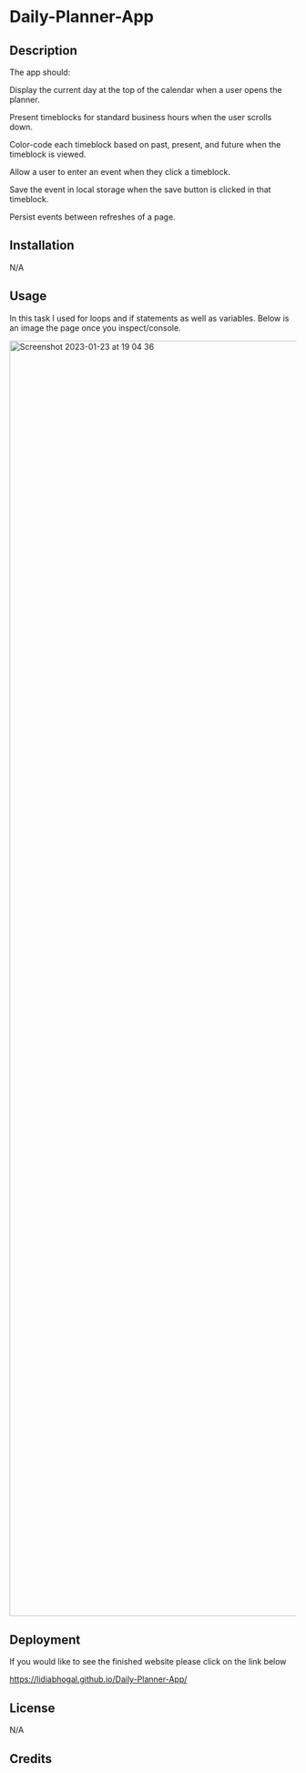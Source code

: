# Daily-Planner-App

## Description

The app should:

Display the current day at the top of the calendar when a user opens the planner.

Present timeblocks for standard business hours when the user scrolls down.

Color-code each timeblock based on past, present, and future when the timeblock is viewed.

Allow a user to enter an event when they click a timeblock.

Save the event in local storage when the save button is clicked in that timeblock.

Persist events between refreshes of a page.

## Installation

N/A

## Usage

In this task I used for loops and if statements as well as variables. Below is an image the page once you inspect/console.


<img width="2240" alt="Screenshot 2023-01-23 at 19 04 36" src="https://user-images.githubusercontent.com/116956128/214127640-f63c8a63-f9ea-4f2d-a134-07622129ebb2.png">

## Deployment

If you would like to see the finished website please click on the link below

https://lidiabhogal.github.io/Daily-Planner-App/

## License

N/A

## Credits
